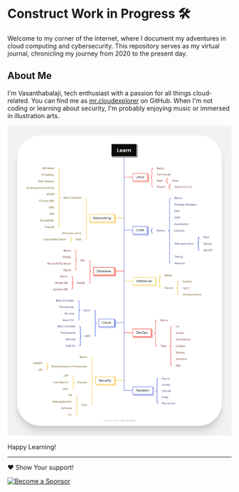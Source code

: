 # Construct Work in Progress 🛠️

Welcome to my corner of the internet, where I document my adventures in cloud computing and cybersecurity. This repository serves as my virtual journal, chronicling my journey from 2020 to the present day.

## About Me
I'm Vasanthabalaji, tech enthusiast with a passion for all things cloud-related. You can find me as [mr.cloudexplorer](https://github.com/Vasanthabalaji01) on GitHub. When I'm not coding or learning about security, I'm probably enjoying music or immersed in illustration arts.

![Learning](docs/img/learn.png)

Happy Learning!

----

❤️ Show Your support!

[![Become a Sponsor](https://img.shields.io/github/sponsors/Vasanthabalaji01)](https://github.com/Vasanthabalaji01)
